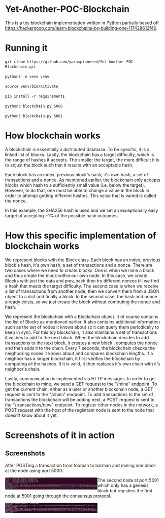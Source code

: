# Yet-Another-POC-Blockchain

This is a toy blockchain implementation written in Python partially based off https://hackernoon.com/learn-blockchains-by-building-one-117428612f46.

# Running it
````
git clone https://github.com/yarnspinnered/Yet-Another-POC-Blockchain.git

python3 -m venv venv

source venv/bin/activate

pip install -r requirements

python3 blockchain.py 5000

python3 blockchain.py 5001
````
# How blockchain works
A blockchain is essentially a distributed database.
To be specific, it is a linked list of blocks.
Lastly, the blockchain has a target difficulty, which is the range of hashes it accepts.
The smaller the target, the more difficult it is to adjust the block such that it results with an acceptable hash.

Each block has an index, previous block's hash, it's own hash, a set of transactions and a nonce.
As mentioned earlier, the blockchain only accepts blocks which hash to a sufficiently small value (i.e. below the target).
However, to do that, one must be able to change a value in the block in order to attempt getting different hashes.
This value that is varied is called the nonce. 

In this example, the SHA256 hash is used and we set an exceptionally easy target of accepting ~1% of the possible hash outcomes.

# How this specific implementation of blockchain works
We represent blocks with the Block class. 
Each block has an index, previous block's hash, it's own hash, a set of transactions and a nonce.
There are two cases where we need to create blocks. One is when we mine a block and thus create the block within our own node. 
In this case, we create Blocks with just the data and prev_hash then try different nonces till we find a hash that meets the target difficulty.
The second case is when we receive a list of transactions from another node, then we convert them from a JSON object to a dict and finally a block.
In the second case, the hash and nonce already exists, so we just create the block without computing the nonce and hash.

We represent the blockchain with a Blockchain object. It of course contains the list of Blocks as mentioned earlier.
It also contains additional information such as the set of nodes it knows about so it can query them periodically to keep in sync.
For this toy blockchain, it also maintains a set of transactions it wishes to add to the next block.
When the blockchain decides to add transactions to the next block, it creates a new block , computes the nonce and then adds it to the chain.
Every 7 seconds, the blockchain checks the neighboring nodes it knows about and compares blockchain lengths.
If a neighbor has a longer blockchain, it first verifies the blockchain by computing all the hashes.
If it is valid, it then replaces it's own chain with it's neighbor's chain.

Lastly, communication is implemented via HTTP messages. 
In order to get the blockchain to mine, we send a GET request to the "/mine" endpoint.
To get the current chain, either as a user or another blockchain node, a GET request is sent to the "/chain" endpoint.
To add transactions to the set of transactions the blockchain will be adding next, a POST request is sent to the "/transactions/new" endpoint.
To register other nodes in the network, a POST request with the host of the registrant node is sent to the node that doesn't know about it yet.

# Screenshots of it in action

## Screenshots
After POSTing a transaction from fooman to barman and mining one block at the node using port 5000.
<p>
<a href="url"><img src="https://github.com/yarnspinnered/Yet-Another-POC-Blockchain/blob/master/Initial.PNG" align="left" width="300" ></a>
</p>

The second node at port 5001 which only has a genesis block but registers the first node at 5001 going through the consensus protocol.
<p>
<a href="url"><img src="https://github.com/yarnspinnered/Yet-Another-POC-Blockchain/blob/master/switching-chains.PNG" align="left" width="300" ></a>
</p>